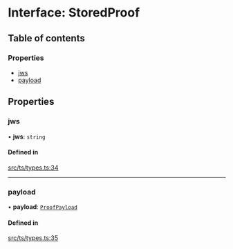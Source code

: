 # Interface: StoredProof

## Table of contents

### Properties

- [jws](StoredProof.md#jws)
- [payload](StoredProof.md#payload)

## Properties

### jws

• **jws**: `string`

#### Defined in

[src/ts/types.ts:34](https://gitlab.com/i3-market/code/wp3/t3.2/conflict-resolution/non-repudiation-protocol/-/blob/97869db/src/ts/types.ts#L34)

___

### payload

• **payload**: [`ProofPayload`](ProofPayload.md)

#### Defined in

[src/ts/types.ts:35](https://gitlab.com/i3-market/code/wp3/t3.2/conflict-resolution/non-repudiation-protocol/-/blob/97869db/src/ts/types.ts#L35)
